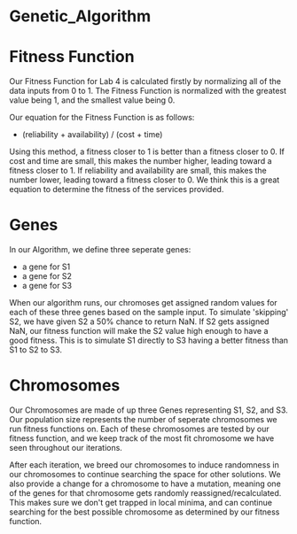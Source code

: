 # Genetic_Algorithm

# Fitness Function

Our Fitness Function for Lab 4 is calculated firstly by normalizing all of the data inputs from 0 to 1. 
The Fitness Function is normalized with the greatest value being 1, and the smallest value being 0.

Our equation for the Fitness Function is as follows:
- (reliability + availability) / (cost + time)

Using this method, a fitness closer to 1 is better than a fitness closer to 0. 
If cost and time are small, this makes the number higher, leading toward a fitness closer to 1.
If reliability and availability are small, this makes the number lower, leading toward a fitness closer to 0.
We think this is a great equation to determine the fitness of the services provided.


# Genes

In our Algorithm, we define three seperate genes: 
- a gene for S1
- a gene for S2
- a gene for S3

When our algorithm runs, our chromoses get assigned random values for each of these three genes based on the sample input.
To simulate 'skipping' S2, we have given S2 a 50% chance to return NaN. If S2 gets assigned NaN, our fitness function will make the S2 value high enough to have a good fitness. This is to simulate S1 directly to S3 having a better fitness than S1 to S2 to S3.

# Chromosomes

Our Chromosomes are made of up three Genes representing S1, S2, and S3. Our population size represents the number of seperate chromosomes we run fitness functions on. Each of these chromosomes are tested by our fitness function, and we keep track of the most fit chromosome we have seen throughout our iterations.

After each iteration, we breed our chromosomes to induce randomness in our chromosomes to continue searching the space for other solutions. We also provide a change for a chromosome to have a mutation, meaning one of the genes for that chromosome gets randomly reassigned/recalculated. This makes sure we don't get trapped in local minima, and can continue searching for the best possible chromosome as determined by our fitness function.
